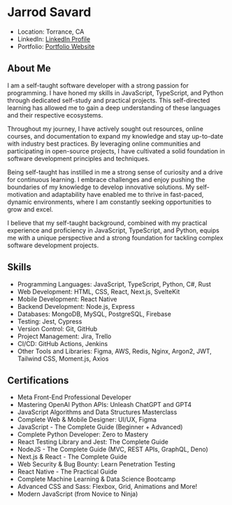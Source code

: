 # Jarrod Savard

-   Location: Torrance, CA
-   LinkedIn: [LinkedIn Profile](https://www.linkedin.com/in/jarrod-savard)
-   Portfolio: [Portfolio Website](https://www.jarrodsavard.com)

## About Me

I am a self-taught software developer with a strong passion for programming. I have honed my skills in JavaScript, TypeScript, and Python through dedicated self-study and practical projects. This self-directed learning has allowed me to gain a deep understanding of these languages and their respective ecosystems.

Throughout my journey, I have actively sought out resources, online courses, and documentation to expand my knowledge and stay up-to-date with industry best practices. By leveraging online communities and participating in open-source projects, I have cultivated a solid foundation in software development principles and techniques.

Being self-taught has instilled in me a strong sense of curiosity and a drive for continuous learning. I embrace challenges and enjoy pushing the boundaries of my knowledge to develop innovative solutions. My self-motivation and adaptability have enabled me to thrive in fast-paced, dynamic environments, where I am constantly seeking opportunities to grow and excel.

I believe that my self-taught background, combined with my practical experience and proficiency in JavaScript, TypeScript, and Python, equips me with a unique perspective and a strong foundation for tackling complex software development projects.

## Skills

-   Programming Languages: JavaScript, TypeScript, Python, C#, Rust
-   Web Development: HTML, CSS, React, Next.js, SvelteKit
-   Mobile Development: React Native
-   Backend Development: Node.js, Express
-   Databases: MongoDB, MySQL, PostgreSQL, Firebase
-   Testing: Jest, Cypress
-   Version Control: Git, GitHub
-   Project Management: Jira, Trello
-   CI/CD: GitHub Actions, Jenkins
-   Other Tools and Libraries: Figma, AWS, Redis, Nginx, Argon2, JWT, Tailwind CSS, Moment.js, Axios

## Certifications

-   Meta Front-End Professional Developer
-   Mastering OpenAI Python APIs: Unleash ChatGPT and GPT4
-   JavaScript Algorithms and Data Structures Masterclass
-   Complete Web & Mobile Designer: UI/UX, Figma
-   JavaScript - The Complete Guide (Beginner + Advanced)
-   Complete Python Developer: Zero to Mastery
-   React Testing Library and Jest: The Complete Guide
-   NodeJS - The Complete Guide (MVC, REST APIs, GraphQL, Deno)
-   Next.js & React - The Complete Guide
-   Web Security & Bug Bounty: Learn Penetration Testing
-   React Native - The Practical Guide
-   Complete Machine Learning & Data Science Bootcamp
-   Advanced CSS and Sass: Flexbox, Grid, Animations and More!
-   Modern JavaScript (from Novice to Ninja)
